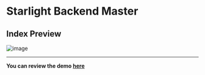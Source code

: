 # Starlight Backend Master

## Index Preview 
![image](https://user-images.githubusercontent.com/55779668/128540846-a48c5de2-379a-4890-9598-99b1a9a319e4.png)

-------------------

**You can review the demo [here]()**

